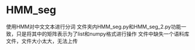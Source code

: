 # HMM_seg
使用HMM对中文文本进行分词
文件夹内HMM_seg.py和HMM_seg_2.py功能一致，只是将其中的矩阵表示为了list和numpy格式进行操作
文件中缺失一个语料库文件，文件大小太大，无法上传
